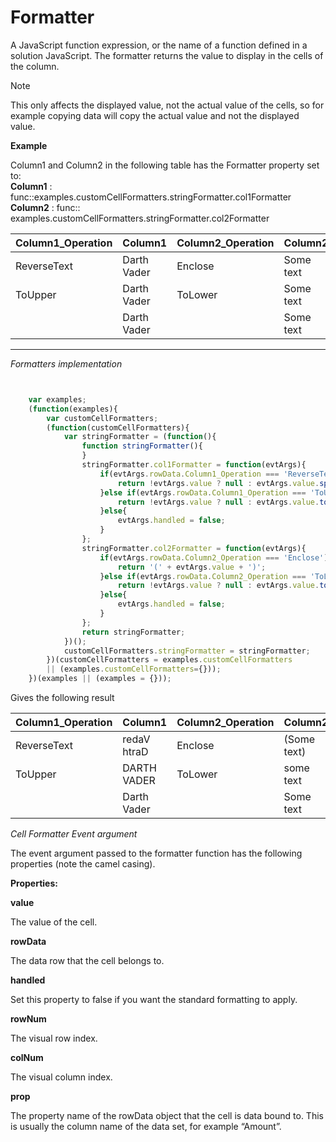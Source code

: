 # Formatter

A JavaScript function expression, or the name of a function defined in a solution JavaScript. The formatter returns the value to display in the cells of the column.
 
> [!NOTE]
> This only affects the displayed value, not the actual value of the cells, so for example copying data will copy the actual value and not the displayed value. 


**Example**

Column1 and Column2 in the following table has the Formatter property set to:  
**Column1** : func::examples.customCellFormatters.stringFormatter.col1Formatter  
**Column2** : func:: examples.customCellFormatters.stringFormatter.col2Formatter


| Column1_Operation 	| Column1 	| Column2_Operation 	| Column2 	|
|-------------------	|-------------	|-------------------	|-----------	|
| ReverseText 	| Darth Vader 	| Enclose 	| Some text 	|
| ToUpper 	| Darth Vader 	| ToLower 	| Some text 	|
|  	| Darth Vader 	|  	| Some text 	|

___

*Formatters implementation*
```javascript


    var examples;
    (function(examples){
        var customCellFormatters;
        (function(customCellFormatters){
            var stringFormatter = (function(){
                function stringFormatter(){                
                }
                stringFormatter.col1Formatter = function(evtArgs){
                    if(evtArgs.rowData.Column1_Operation === 'ReverseText'){
                        return !evtArgs.value ? null : evtArgs.value.split('').reverse().join('');
                    }else if(evtArgs.rowData.Column1_Operation === 'ToUpper'){
                        return !evtArgs.value ? null : evtArgs.value.toUpperCase();
                    }else{
                        evtArgs.handled = false;
                    }                
                };
                stringFormatter.col2Formatter = function(evtArgs){
                    if(evtArgs.rowData.Column2_Operation === 'Enclose'){				 
                        return '(' + evtArgs.value + ')';
                    }else if(evtArgs.rowData.Column2_Operation === 'ToLower'){
                        return !evtArgs.value ? null : evtArgs.value.toLowerCase();
                    }else{
                        evtArgs.handled = false;
                    }
                };
                return stringFormatter;
            })();
            customCellFormatters.stringFormatter = stringFormatter;
        })(customCellFormatters = examples.customCellFormatters 
        || (examples.customCellFormatters={}));
    })(examples || (examples = {}));

```

Gives the following result

| Column1_Operation 	| Column1 	| Column2_Operation 	| Column2 	|
|-------------------	|-------------	|-------------------	|-------------	|
| ReverseText 	| redaV htraD 	| Enclose 	| (Some text) 	|
| ToUpper 	| DARTH VADER 	| ToLower 	| some text 	|
|  	| Darth Vader 	|  	| Some text 	|


*Cell Formatter Event argument*

The event argument passed to the formatter function has the following properties (note the camel casing).

**Properties:**

**value**

The value of the cell.

**rowData**

The data row that the cell belongs to.

**handled**

Set this property to false if you want the standard formatting to apply.

**rowNum**

The visual row index.

**colNum**

The visual column index.

**prop**

The property name of the rowData object that the cell is data bound to. This is usually the column name of the data set, for example “Amount”.




